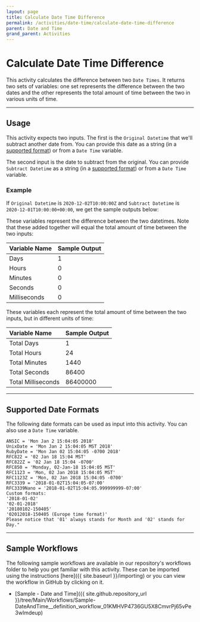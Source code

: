 ```yaml
---
layout: page
title: Calculate Date Time Difference
permalink: /activities/date-time/calculate-date-time-difference
parent: Date and Time
grand_parent: Activities
---
```


# Calculate Date Time Difference
This activity calculates the difference between two `Date Times`. It returns two sets of variables: one set represents the difference between the two dates and the other represents the total amount of time between the two in various units of time.

---

## Usage
This activity expects two inputs. The first is the `Original Datetime` that we'll subtract another date from. You can provide this date as a string (in a [supported format](#supported-date-formats)) or from a `Date Time` variable.

The second input is the date to subtract from the original. You can provide `Subtract Datetime` as a string (in a [supported format](#supported-date-formats)) or from a `Date Time` variable.

### Example
If `Original Datetime` is `2020-12-02T10:00:00Z` and `Subtract Datetime` is `2020-12-01T10:00:00+00:00`, we get the sample outputs below:

These variables represent the difference between the two datetimes. Note that these added together will equal the total amount of time between the two inputs:

| Variable Name | Sample Output |
|:--------------|:--------------|
| Days | 1 |
| Hours | 0 |
| Minutes | 0 |
| Seconds | 0 |
| Milliseconds | 0 |

These variables each represent the total amount of time between the two inputs, but in different units of time:

| Variable Name | Sample Output |
|:--------------|:--------------|
| Total Days | 1 |
| Total Hours | 24 |
| Total Minutes | 1440 |
| Total Seconds | 86400 |
| Total Milliseconds | 86400000 |

---

## Supported Date Formats
The following date formats can be used as input into this activity. You can also use a `Date Time` variable.

```text
ANSIC = 'Mon Jan 2 15:04:05 2018'
UnixDate = 'Mon Jan 2 15:04:05 MST 2018'
RubyDate = 'Mon Jan 02 15:04:05 -0700 2018'
RFC822 = '02 Jan 18 15:04 MST'
RFC822Z = '02 Jan 18 15:04 -0700'
RFC850 = 'Monday, 02-Jan-18 15:04:05 MST'
RFC1123 = 'Mon, 02 Jan 2018 15:04:05 MST'
RFC1123Z = 'Mon, 02 Jan 2018 15:04:05 -0700'
RFC3339 = '2018-01-02T15:04:05-07:00'
RFC3339Nano = '2018-01-02T15:04:05.999999999-07:00'
Custom formats:
'2018-01-02'
'02-01-2018'
'20180102-150405'
'02012018-150405 (Europe time format)'
Please notice that '01' always stands for Month and '02' stands for Day."
```

---

## Sample Workflows
The following sample workflows are available in our repository's workflows folder to help you get familiar with this activity. These can be imported using the instructions [here]({{ site.baseurl }}/importing) or you can view the workflow in GitHub by clicking on it.

* [Sample - Date and Time]({{ site.github.repository_url }}/tree/Main/Workflows/Sample-DateAndTime__definition_workflow_01KMHVP4736GU5X8CmvrPj65vPe3wImdeup)